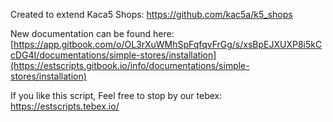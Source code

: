 Created to extend Kaca5 Shops: https://github.com/kac5a/k5_shops

New documentation can be found here: [https://app.gitbook.com/o/OL3rXuWMhSpFqfqvFrGg/s/xsBpEJXUXP8i5kCcDG4I/documentations/simple-stores/installation](https://estscripts.gitbook.io/info/documentations/simple-stores/installation)

If you like this script,
Feel free to stop by our tebex: https://estscripts.tebex.io/
